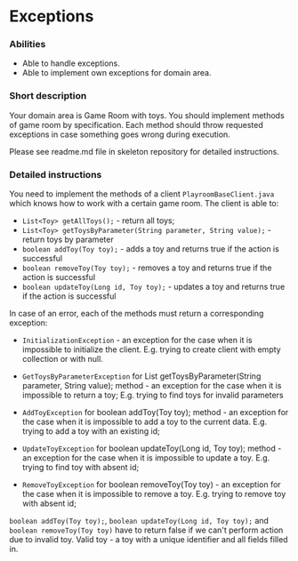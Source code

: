 # Exceptions

### Abilities
- Able to handle exceptions.
- Able to implement own exceptions for domain area.

### Short description
Your domain area is Game Room with toys. You should implement methods of game room by specification. Each method should throw requested exceptions in case something goes wrong during execution.

Please see readme.md  file in skeleton repository for detailed instructions.

### Detailed instructions
You need to implement the methods of a client `PlayroomBaseClient.java` which knows how to work with a certain game room.
The client is able to:

- `List<Toy> getAllToys();` - return all toys;
- `List<Toy> getToysByParameter(String parameter, String value);` - return toys by parameter
- `boolean addToy(Toy toy);` - adds a toy and returns true if the action is successful
- `boolean removeToy(Toy toy);` - removes a toy and returns true if the action is successful
- `boolean updateToy(Long id, Toy toy);` - updates a toy and returns true if the action is successful

In case of an error, each of the methods must return a corresponding exception:
* `InitializationException` - an exception for the case when it is impossible to initialize the client.
  E.g. trying to create client with empty collection or with null.

* `GetToysByParameterException` for List<Toy> getToysByParameter(String parameter, String value); method -
  an exception for the case when it is impossible to return a toy;
  E.g. trying to find toys for invalid parameters

* `AddToyException` for boolean addToy(Toy toy); method - an exception for the case when it is impossible to add a toy to the current data.
  E.g. trying to add a toy with an existing id;

* `UpdateToyException` for boolean updateToy(Long id, Toy toy); method -
  an exception for the case when it is impossible to update a toy.
  E.g. trying to find toy with absent id;

* `RemoveToyException` for boolean removeToy(Toy toy) -
  an exception for the case when it is impossible to remove a toy.
  E.g. trying to remove toy with absent id;

`boolean addToy(Toy toy);`, `boolean updateToy(Long id, Toy toy);` and `boolean removeToy(Toy toy)`
have to return false if we can't perform action due to invalid toy.
Valid toy - a toy with a unique identifier and all fields filled in.
